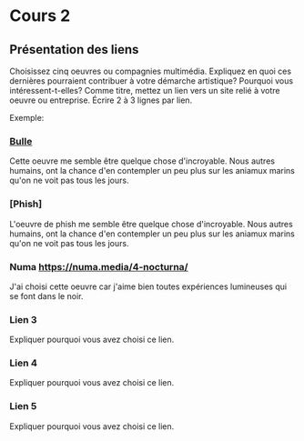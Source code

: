 # Cours 2
## Présentation des liens
Choisissez cinq oeuvres ou compagnies multimédia. Expliquez en quoi ces dernières pourraient contribuer à votre démarche artistique? Pourquoi vous intéressent-t-elles? Comme titre, mettez un lien vers un site relié à votre oeuvre ou entreprise. Écrire 2 à 3 lignes par lien.

Exemple: 
### [Bulle](https://momentfactory.com/projets/all/all/concert-phish-jour-de-la-terre) 
Cette oeuvre me semble être quelque chose d'incroyable. Nous autres humains, ont la chance d'en contempler un peu plus sur les aniamux marins qu'on ne voit pas tous les jours.

### [Phish]
L'oeuvre de phish me semble être quelque chose d'incroyable. Nous autres humains, ont la chance d'en contempler un peu plus sur les aniamux marins qu'on ne voit pas tous les jours.

### Numa  https://numa.media/4-nocturna/
J'ai choisi cette oeuvre car j'aime bien toutes expériences lumineuses qui se font dans le noir. 

### Lien 3 
Expliquer pourquoi vous avez choisi ce lien.  

### Lien 4 
Expliquer pourquoi vous avez choisi ce lien. 

### Lien 5 
Expliquer pourquoi vous avez choisi ce lien. 


